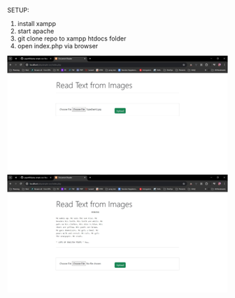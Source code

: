 SETUP:
1. install xampp
2. start apache 
3. git clone repo to xampp htdocs folder
4. open index.php via browser

![Alt text](./imgs/simpleocr.jpg)
![Alt text](./imgs/simpleocr1.jpg)

